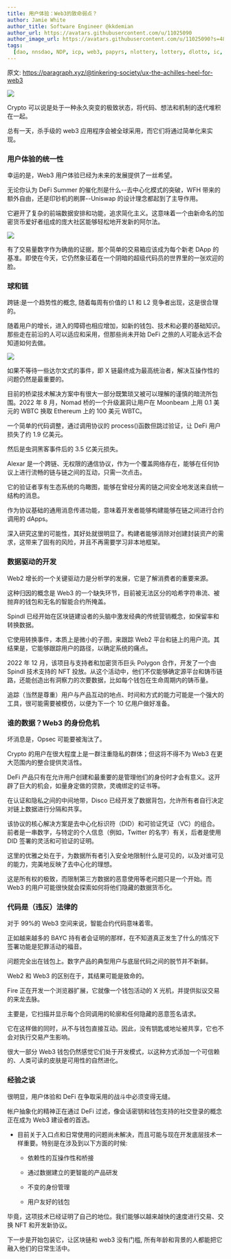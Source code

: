 ```yaml
---
title: 用户体验：Web3的致命弱点？
author: Jamie White
author_title: Software Engineer @kkdemian
author_url: https://avatars.githubusercontent.com/u/11025090
author_image_url: https://avatars.githubusercontent.com/u/11025090?s=48&v=4
tags:
  [dao, nnsdao, NDP, icp, web3, papyrs, nlottery, lottery, dlotto, ic, dfinity]
---
```


原文: <https://paragraph.xyz/@tinkering-society/ux-the-achilles-heel-for-web3>

![](https://storage.googleapis.com/papyrus_images/2a2226cc92c7a0604c96af5ca235a4d4.png)

Crypto 可以说是处于一种永久突变的极致状态，将代码、想法和机制的迭代堆积在一起。

总有一天，杀手级的 web3 应用程序会被全球采用，而它们将通过简单化来实现。

### 用户体验的统一性

幸运的是，Web3 用户体验已经为未来的发展提供了一丝希望。

无论你认为 DeFi Summer 的催化剂是什么--去中心化模式的突破，WFH 带来的额外自由，还是印钞机的刷屏--Uniswap 的设计理念都起到了主导作用。

它避开了复杂的前端数据安排和功能，追求简化主义。这意味着一个由新命名的加密货币爱好者组成的庞大社区能够轻松地开发新的阿尔法。

![](https://storage.googleapis.com/papyrus_images/8fb8c6e23d9095066c9db9f0cc87cd11.jpg)

有了交易量数字作为确凿的证据，那个简单的交易箱应该成为每个新老 DApp 的基准。即使在今天，它仍然象征着在一个阴暗的超级代码员的世界里的一张欢迎的脸。

### 球和链

跨链:是一个趋势性的概念, 随着每周有价值的 L1 和 L2 竞争者出现，这是很合理的。

随着用户的增长，进入的障碍也相应增加，如新的钱包、技术和必要的基础知识。那些走在前沿的人可以适应和采用，但那些尚未开始 DeFi 之旅的人可能永远不会知道如何去做。

![](https://storage.googleapis.com/papyrus_images/2f609b2b89d2b52ffeba86b4fea6d628.jpg)

如果不等待一些达尔文式的事件，即 X 链最终成为最高统治者，解决互操作性的问题仍然是最重要的。

目前的桥梁技术解决方案中有很大一部分既繁琐又被可以理解的谨慎的暗流所包围。2022 年 8 月，Nomad 桥的一个升级漏洞让用户在 Moonbeam 上用 0.1 美元的 WBTC 换取 Ethereum 上的 100 美元 WBTC。

一个简单的代码调整，通过调用协议的 process()函数但跳过验证，让 DeFi 用户损失了约 1.9 亿美元。

然后是虫洞黑客事件后的 3.5 亿美元损失。

Alexar 是一个跨链、无权限的通信协议，作为一个覆盖网络存在，能够在任何协议上进行流畅的链与链之间的互动，只需一次点击。

它的验证者享有生态系统的鸟瞰图，能够在曾经分离的链之间安全地发送来自统一结构的消息。

作为协议基础的通用消息传递功能，意味着开发者能够构建能够在链之间进行合约调用的 dApps。

深入研究这里的可能性，其好处就很明显了。构建者能够消除对创建封装资产的需求，这带来了固有的风险，并且不再需要学习非本地框架。

### 数据驱动的开发

Web2 增长的一个关键驱动力是分析学的发展，它是了解消费者的重要来源。

这种归因的概念是 Web3 的一个缺失环节，目前被无法区分的哈希字符串流、被抛弃的钱包和无名的智能合约所掩盖。

Spindl 已经开始在区块链建设者的头脑中激发经典的传统营销概念，如保留率和转换数据。

它使用转换事件，本质上是微小的子图，来跟踪 Web2 平台和链上的用户流。其结果是，它能够跟踪用户的路径，以确定系统的痛点。

2022 年 12 月，该项目与支持者和加密货币巨头 Polygon 合作，开发了一个由 Spindl 技术支持的 NFT 投放。从这个活动中，他们不仅能够确定源平台和铸币链路，还能创造出有洞察力的次要数据，比如每个钱包在生命周期内的铸币量。

追踪（当然是尊重）用户与产品互动的地点、时间和方式的能力可能是一个强大的工具，很可能需要被模仿，以便为下一个 10 亿用户做好准备。

### 谁的数据？Web3 的身份危机

坏消息是，Opsec 可能要被淘汰了。

Crypto 的用户在很大程度上是一群注重隐私的群体；但这将不得不为 Web3 在更大范围内的整合提供灵活性。

DeFi 产品只有在允许用户创建和最重要的是管理他们的身份时才会有意义。这开辟了巨大的机会，如量身定做的贷款，灵魂绑定的证书等。

在认证和隐私之间的中间地带，Disco 已经开发了数据背包，允许所有者自行决定对链上数据进行分隔和共享。

该协议的核心解决方案是去中心化标识符（DID）和可验证凭证（VC）的组合。前者是一串数字，与特定的个人信息（例如，Twitter 的名字）有关，后者是使用 DID 签署的灵活和可验证的证明。

这里的优雅之处在于，为数据所有者引入安全地限制什么是可见的，以及对谁可见的能力，完美地反映了去中心化的理想。

这是所有权的极致，而限制第三方数据的恶意使用等老问题只是一个开始。而 Web3 的用户可能很快就会探索如何将他们隐藏的数据货币化。

### 代码是（违反）法律的

对于 99%的 Web3 空间来说，智能合约代码意味着零。

正如越来越多的 BAYC 持有者会证明的那样，在不知道真正发生了什么的情况下签署功能是犯罪活动的福音。

问题完全出在钱包上。数字产品的典型用户与底层代码之间的脱节并不新鲜。

Web2 和 Web3 的区别在于，其结果可能是致命的。

Fire 正在开发一个浏览器扩展，它就像一个钱包活动的 X 光机，并提供拟议交易的来龙去脉。

主要是，它扫描并显示每个合同调用的轮廓和任何隐藏的恶意签名请求。

它在这样做的同时，从不与钱包直接互动。因此，没有钥匙或地址被共享，它也不会对执行交易产生影响。

很大一部分 Web3 钱包仍然感觉它们处于开发模式，以这种方式添加一个可信赖的、人类可读的皮肤是可用性的自然进化。

### 经验之谈

很明显，用户体验和 DeFi 在争取采用的战斗中必须变得无缝。

帐户抽象化的精神正在通过 DeFi 过滤，像会话密钥和钱包支持的社交登录的概念正在成为 Web3 建设者的首选。

- 目前关于入口点和日常使用的问题尚未解决，而且可能与现在开发底层技术一样重要。特别是在涉及到以下方面的时候:

  - 依赖性的互操作性和桥接

  - 通过数据建立的更智能的产品研发

  - 不变的身份管理

  - 用户友好的钱包

毕竟，这项技术已经证明了自己的地位。我们能够以越来越快的速度进行交易、交换 NFT 和开发新协议。

下一步是开始包装它，让区块链和 web3 没有门槛, 所有年龄和背景的人都能把它融入他们的日常生活中。
